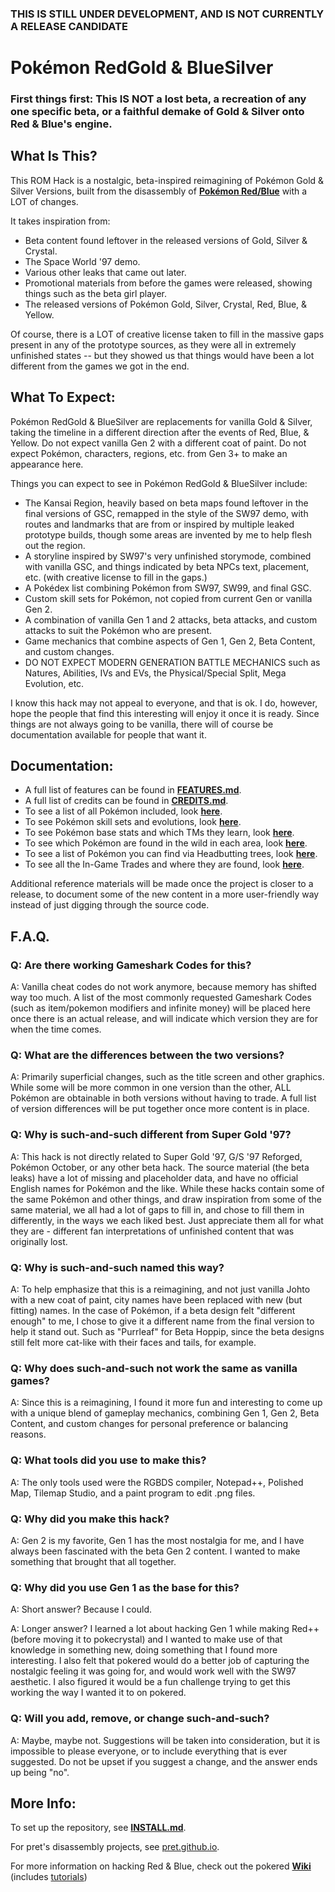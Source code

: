 ### THIS IS STILL UNDER DEVELOPMENT, AND IS NOT CURRENTLY A RELEASE CANDIDATE


# Pokémon RedGold & BlueSilver


### First things first: This IS NOT a lost beta, a recreation of any one specific beta, or a faithful demake of Gold & Silver onto Red & Blue's engine.


## What Is This?

This ROM Hack is a nostalgic, beta-inspired reimagining of Pokémon Gold & Silver Versions, built from the disassembly of [**Pokémon Red/Blue**][pokered] with a LOT of changes.

It takes inspiration from:
* Beta content found leftover in the released versions of Gold, Silver & Crystal.
* The Space World '97 demo.
* Various other leaks that came out later.
* Promotional materials from before the games were released, showing things such as the beta girl player.
* The released versions of Pokémon Gold, Silver, Crystal, Red, Blue, & Yellow.

Of course, there is a LOT of creative license taken to fill in the massive gaps present in any of the prototype sources, as they were all in extremely unfinished states -- but they showed us that things would have been a lot different from the games we got in the end.


## What To Expect:

Pokémon RedGold & BlueSilver are replacements for vanilla Gold & Silver, taking the timeline in a different direction after the events of Red, Blue, & Yellow. Do not expect vanilla Gen 2 with a different coat of paint. Do not expect Pokémon, characters, regions, etc. from Gen 3+ to make an appearance here.

Things you can expect to see in Pokémon RedGold & BlueSilver include:
* The Kansai Region, heavily based on beta maps found leftover in the final versions of GSC, remapped in the style of the SW97 demo, with routes and landmarks that are from or inspired by multiple leaked prototype builds, though some areas are invented by me to help flesh out the region.
* A storyline inspired by SW97's very unfinished storymode, combined with vanilla GSC, and things indicated by beta NPCs text, placement, etc. (with creative license to fill in the gaps.)
* A Pokédex list combining Pokémon from SW97, SW99, and final GSC.
* Custom skill sets for Pokémon, not copied from current Gen or vanilla Gen 2.
* A combination of vanilla Gen 1 and 2 attacks, beta attacks, and custom attacks to suit the Pokémon who are present.
* Game mechanics that combine aspects of Gen 1, Gen 2, Beta Content, and custom changes.
* DO NOT EXPECT MODERN GENERATION BATTLE MECHANICS such as Natures, Abilities, IVs and EVs, the Physical/Special Split, Mega Evolution, etc.

I know this hack may not appeal to everyone, and that is ok. I do, however, hope the people that find this interesting will enjoy it once it is ready. Since things are not always going to be vanilla, there will of course be documentation available for people that want it.


## Documentation:

* A full list of features can be found in [**FEATURES.md**](FEATURES.md).
* A full list of credits can be found in [**CREDITS.md**](CREDITS.md).
* To see a list of all Pokémon included, look [**here**](constants/pokemon_constants.asm).
* To see Pokémon skill sets and evolutions, look [**here**](data/pokemon/evos_attacks.asm).
* To see Pokémon base stats and which TMs they learn, look [**here**](data/pokemon/base_stats/).
* To see which Pokémon are found in the wild in each area, look [**here**](data/wild/wildmons.asm).
* To see a list of Pokémon you can find via Headbutting trees, look [**here**](data/wild/headbutt_trees.asm).
* To see all the In-Game Trades and where they are found, look [**here**](data/events/trades.asm).

Additional reference materials will be made once the project is closer to a release, to document some of the new content in a more user-friendly way instead of just digging through the source code.


## F.A.Q.

### Q: Are there working Gameshark Codes for this?
A: Vanilla cheat codes do not work anymore, because memory has shifted way too much. A list of the most commonly requested Gameshark Codes (such as item/pokemon modifiers and infinite money) will be placed here once there is an actual release, and will indicate which version they are for when the time comes.

### Q: What are the differences between the two versions?
A: Primarily superficial changes, such as the title screen and other graphics. While some will be more common in one version than the other, ALL Pokémon are obtainable in both versions without having to trade. A full list of version differences will be put together once more content is in place.

### Q: Why is such-and-such different from Super Gold '97?
A: This hack is not directly related to Super Gold '97, G/S '97 Reforged, Pokémon October, or any other beta hack. The source material (the beta leaks) have a lot of missing and placeholder data, and have no official English names for Pokémon and the like. While these hacks contain some of the same Pokémon and other things, and draw inspiration from some of the same material, we all had a lot of gaps to fill in, and chose to fill them in differently, in the ways we each liked best. Just appreciate them all for what they are - different fan interpretations of unfinished content that was originally lost.

### Q: Why is such-and-such named this way?
A: To help emphasize that this is a reimagining, and not just vanilla Johto with a new coat of paint, city names have been replaced with new (but fitting) names. In the case of Pokémon, if a beta design felt "different enough" to me, I chose to give it a different name from the final version to help it stand out. Such as "Purrleaf" for Beta Hoppip, since the beta designs still felt more cat-like with their faces and tails, for example.

### Q: Why does such-and-such not work the same as vanilla games?
A: Since this is a reimagining, I found it more fun and interesting to come up with a unique blend of gameplay mechanics, combining Gen 1, Gen 2, Beta Content, and custom changes for personal preference or balancing reasons.

### Q: What tools did you use to make this?
A: The only tools used were the RGBDS compiler, Notepad++, Polished Map, Tilemap Studio, and a paint program to edit .png files.

### Q: Why did you make this hack?
A: Gen 2 is my favorite, Gen 1 has the most nostalgia for me, and I have always been fascinated with the beta Gen 2 content. I wanted to make something that brought that all together.

### Q: Why did you use Gen 1 as the base for this?
A: Short answer? Because I could.

A: Longer answer? I learned a lot about hacking Gen 1 while making Red++ (before moving it to pokecrystal) and I wanted to make use of that knowledge in something new, doing something that I found more interesting. I also felt that pokered would do a better job of capturing the nostalgic feeling it was going for, and would work well with the SW97 aesthetic. I also figured it would be a fun challenge trying to get this working the way I wanted it to on pokered.

### Q: Will you add, remove, or change such-and-such?
A: Maybe, maybe not. Suggestions will be taken into consideration, but it is impossible to please everyone, or to include everything that is ever suggested. Do not be upset if you suggest a change, and the answer ends up being "no".


## More Info:

To set up the repository, see [**INSTALL.md**](INSTALL.md).

For pret's disassembly projects, see [pret.github.io](https://pret.github.io/).

For more information on hacking Red & Blue, check out the pokered [**Wiki**][wiki] (includes [tutorials][tutorials])

[pokered]: https://github.com/pret/pokered
[wiki]: https://github.com/pret/pokered/wiki
[tutorials]: https://github.com/pret/pokered/wiki/Tutorials
